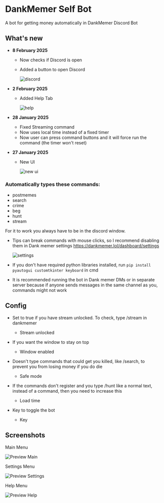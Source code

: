 # DankMemer Self Bot
A bot for getting money automatically in DankMemer Discord Bot


## What's new

- **8 February 2025**
  - Now checks if Discord is open
  - Added a button to open Discord

    
    ![discord](https://github.com/user-attachments/assets/bb8eb97e-26dd-410d-8ce1-a6b124df1f96)




- **2 February 2025**
  - Added Help Tab
    
    ![help](https://github.com/user-attachments/assets/8f00e3dc-8b05-4970-a67f-376476db02ec)

    

- **28 January 2025**
  - Fixed Streaming command
  - Now uses local time instead of a fixed timer
  - Now user can press command buttons and it will force run the command (the timer won't reset)

- **27 January 2025**
  - New UI
 
    ![new ui](https://github.com/user-attachments/assets/91d95cf3-4053-41e0-80ae-7268b9060aab)



### Automatically types these commands:
- postmemes
- search
- crime
- beg
- hunt
- stream

For it to work you always have to be in the discord window.

- Tips can break commands with mouse clicks, so I recommend disabling them in Dank memer settings 
https://dankmemer.lol/dashboard/settings

  ![settings](https://github.com/user-attachments/assets/0d87b4b5-d11c-4450-b14b-bc7d1f6f2dd8)

- If you don't have required python libraries installed, run `pip install pyautogui customtkinter keyboard` in cmd

- It is recommended running the bot in Dank memer DMs or in separate server because if anyone sends messages in the same channel as you, commands might not work

## Config

- Set to true if you have stream unlocked. To check, type /stream in dankmemer
  - Stream unlocked


- If you want the window to stay on top
  - Window enabled

- Doesn't type commands that could get you killed, like /search, to prevent you from losing money if you do die
  - Safe mode

- If the commands don't register and you type /hunt like a normal text, instead of a command, then you need to increase this
  - Load time

- Key to toggle the bot
  - Key





## Screenshots

Main Menu


![Preview Main](https://github.com/user-attachments/assets/f0d26e4f-1822-477a-a26f-595a57c999ca)



Settings Menu

![Preview Settings](https://github.com/user-attachments/assets/f8a71b3f-6b44-4374-bc63-cf18d0e6e3d9)




Help Menu


![Preview Help](https://github.com/user-attachments/assets/9b21c386-7709-4673-9c63-a425f01d2e6f)




<br>



